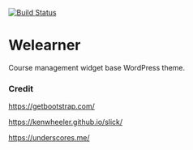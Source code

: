 [![Build Status](https://travis-ci.org/Automattic/_s.svg?branch=master)](https://travis-ci.org/Automattic/_s)

Welearner
===

Course management widget base WordPress theme.

### Credit

https://getbootstrap.com/

https://kenwheeler.github.io/slick/

https://underscores.me/
